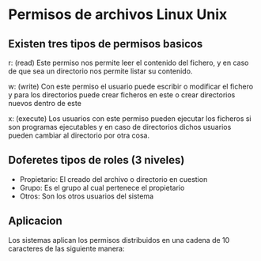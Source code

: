 # Permisos de archivos Linux Unix

## Existen tres tipos de permisos basicos

r: (read) Este permiso nos permite leer el contenido del fichero, y en caso de que sea un directorio nos permite listar su contenido.

w: (write) Con este permiso el usuario puede escribir o modificar el fichero y para los directorios puede crear ficheros en este o crear directorios nuevos dentro de este

x: (execute) Los usuarios con este permiso pueden ejecutar los ficheros si son programas ejecutables y en caso de directorios dichos usuarios pueden cambiar al directorio por otra cosa.

## Doferetes tipos de roles (3 niveles)

- Propietario: El creado del archivo o directorio en cuestion
- Grupo: Es el grupo al cual pertenece el propietario
- Otros: Son los otros usuarios del sistema

## Aplicacion

Los sistemas aplican los permisos distribuidos en una cadena de 10 caracteres de las siguiente manera:


